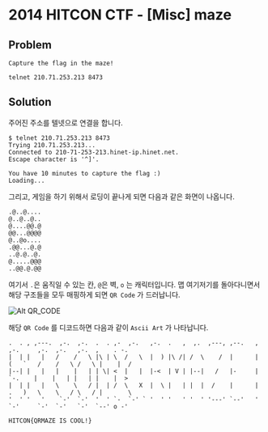 # 2014 HITCON CTF - [Misc] maze
## Problem
```
Capture the flag in the maze!

telnet 210.71.253.213 8473
```

## Solution
주어진 주소를 텔넷으로 연결을 합니다.

```
$ telnet 210.71.253.213 8473
Trying 210.71.253.213...
Connected to 210-71-253-213.hinet-ip.hinet.net.
Escape character is '^]'.

You have 10 minutes to capture the flag :)
Loading...
```

그리고, 게임을 하기 위해서 로딩이 끝나게 되면 다음과 같은 화면이 나옵니다.

```
.@..@....
@..@..@..
@....@@.@
@@...@@@@
@..@o....
.@@...@.@
..@.@..@.
@.....@@@
..@@.@.@@
```

여기서 `.`은 움직일 수 있는 칸, `@`은 벽, `o` 는 캐릭터입니다. 맵 여기저기를 돌아다니면서 해당 구조들을 모두 매핑하게 되면 `QR Code` 가 드러납니다.

![Alt QR_CODE](/1.png)

해당 `QR Code` 를 디코드하면 다음과 같이 `Ascii Art` 가 나타납니다.

```
.  . , ,---.  ,-.  ,-.  .  . ,-  ,-.   ,-.  .   ,  ,.  ,---, ,--.   ,  ,-.     ,-.  ,-.   ,-.  ,    . -. 
|  | |   |   /    /   \ |\ | \  /   \  |  ) |\ /| /  \    /  |      | (   `   /    /   \ /   \ |    |  / 
|--| |   |   |    |   | | \| <  |   |  |-<  | V | |--|   /   |-     |  `-.    |    |   | |   | |    |  > 
|  | |   |   \    \   / |  | /  \   X  |  \ |   | |  |  /    |      | .   )   \    \   / \   / |       \ 
'  ' '   '    `-'  `-'  '  ' `-  `-' ` '  ' '   ' '  ' '---' `--'   '  `-'     `-'  `-'   `-'  `--' o -'
```


`HITCON{QRMAZE IS COOL!}`
